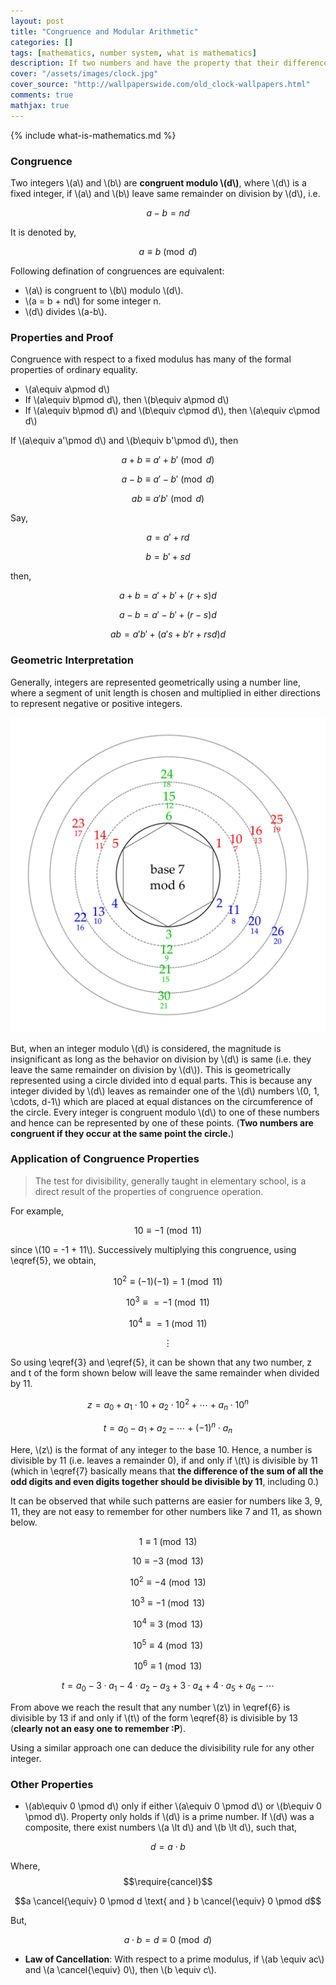 ```yaml
---
layout: post
title: "Congruence and Modular Arithmetic"
categories: []
tags: [mathematics, number system, what is mathematics]
description: If two numbers and have the property that their difference is integrally divisible by a number (i.e., is an integer), then and are said to be "congruent modulo". 
cover: "/assets/images/clock.jpg"
cover_source: "http://wallpaperswide.com/old_clock-wallpapers.html"
comments: true
mathjax: true
---
```


{% include what-is-mathematics.md %}

### Congruence

Two integers \\(a\\) and \\(b\\) are **congruent modulo \\(d\\)**, where \\(d\\) is a fixed integer, if \\(a\\) and \\(b\\) leave same remainder on division by \\(d\\), i.e.

$$a-b = nd \tag{1} \label{1}$$

It is denoted by,

$$ a\equiv b\pmod d \tag{2} \label{2}$$

Following defination of congruences are equivalent:

* \\(a\\) is congruent to \\(b\\) modulo \\(d\\).
* \\(a = b + nd\\) for some integer n.
* \\(d\\) divides \\(a-b\\).

### Properties and Proof

Congruence with respect to a fixed modulus has many of the formal properties of ordinary equality.

* \\(a\equiv a\pmod d\\)
* If \\(a\equiv b\pmod d\\), then \\(b\equiv a\pmod d\\)
* If \\(a\equiv b\pmod d\\) and \\(b\equiv c\pmod d\\), then \\(a\equiv c\pmod d\\)

If \\(a\equiv a'\pmod d\\) and \\(b\equiv b'\pmod d\\), then

$$a + b\equiv a' + b'\pmod d \tag{3} \label{3}$$

$$a - b\equiv a' - b'\pmod d \tag{4} \label{4}$$

$$ab\equiv a'b'\pmod d \tag{5} \label{5}$$

Say, 

$$ a = a' + rd $$

$$ b = b' + sd $$

then,

$$ a + b = a' + b' + (r+s)d$$

$$ a - b = a' - b' + (r-s)d$$

$$ ab = a'b' + (a's + b'r +rsd)d$$

### Geometric Interpretation

Generally, integers are represented geometrically using a number line, where a segment of unit length is chosen and multiplied in either directions to represent negative or positive integers.

![Geometric Representation of Congruence](/assets/2017-12-20-congruence-and-modulo/fig-1-geometric-representation.svg?raw=true)

But, when an integer modulo \\(d\\) is considered, the magnitude is insignificant as long as the behavior on division by \\(d\\) is same (i.e. they leave the same remainder on division by \\(d\\)). This is geometrically represented using a circle divided into d equal parts. This is because any integer divided by \\(d\\) leaves as remainder one of the \\(d\\) numbers \\(0, 1, \cdots, d-1\\) which are placed at equal distances on the circumference of the circle. Every integer is congruent modulo \\(d\\) to one of these numbers and hence can be represented by one of these points. (**Two numbers are congruent if they occur at the same point the circle.**)

### Application of Congruence Properties

> The test for divisibility, generally taught in elementary school, is a direct result of the properties of congruence operation.

For example, 

$$10 \equiv -1 \pmod{11}$$

since \\(10 = -1 + 11\\). Successively multiplying this congruence, using \eqref{5}, we obtain, 

$$10^2 \equiv (-1)(-1) = 1 \pmod{11}$$

$$10^3 \equiv = -1 \pmod{11}$$

$$10^4 \equiv = 1 \pmod{11}$$

$$\vdots$$

So using \eqref{3} and \eqref{5}, it can be shown that any two number, z and t of the form shown below will leave the same remainder when divided by 11.

$$z = a_0 + a_1\cdot 10 + a_2 \cdot 10^2 + \cdots + a_n \cdot 10^n \tag{6} \label{6} $$

$$t = a_0 - a_1 + a_2 - \cdots + (-1)^n \cdot a_n \tag{7} \label{7} $$

Here, \\(z\\) is the format of any integer to the base 10. Hence, a number is divisible by 11 (i.e. leaves a remainder 0), if and only if \\(t\\) is divisible by 11 (which in \eqref{7} basically means that **the difference of the sum of all the odd digits and even digits together should be divisible by 11**, including 0.)

It can be observed that while such patterns  are easier for numbers like 3, 9, 11, they are not easy to remember for other numbers like 7 and 11, as shown below.

$$1 \equiv 1 \pmod{13}$$ 

$$10 \equiv -3 \pmod{13}$$ 

$$10^2 \equiv -4 \pmod{13}$$

$$10^3 \equiv -1 \pmod{13}$$

$$10^4 \equiv 3 \pmod{13}$$

$$10^5 \equiv 4 \pmod{13}$$

$$10^6 \equiv 1 \pmod{13}$$

$$t = a_0 - 3 \cdot a_1 - 4 \cdot a_2 - a_3 + 3 \cdot a_4 + 4 \cdot a_5 + a_6 - \cdots \tag{8} \label{8} $$

From above we reach the result that any number \\(z\\) in \eqref{6} is divisible by 13 if and only if \\(t\\) of the form \eqref{8} is divisible by 13 (**clearly not an easy one to remember :P**).

Using a similar approach one can deduce the divisibility rule for any other integer.

### Other Properties

* \\(ab\equiv 0 \pmod d\\) only if either \\(a\equiv 0 \pmod d\\) or \\(b\equiv 0 \pmod d\\). Property only holds if \\(d\\) is a prime number. If \\(d\\) was a composite, there exist numbers \\(a \lt d\\) and \\(b \lt d\\), such that,

$$d = a\cdot b$$

Where,
$$\require{cancel}$$

$$a \cancel{\equiv} 0 \pmod d \text{ and } b \cancel{\equiv} 0 \pmod d$$

But,

$$ a \cdot b = d \equiv 0 \pmod d$$

* **Law of Cancellation**: With respect to a prime modulus, if \\(ab \equiv ac\\) and \\(a \cancel{\equiv} 0\\), then \\(b \equiv c\\).
